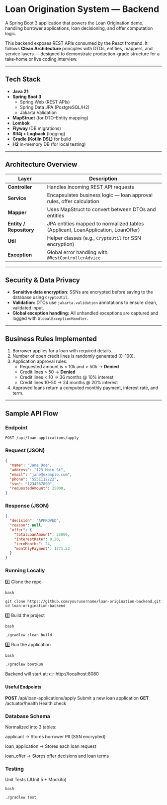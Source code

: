 # Loan Origination System — Backend

A Spring Boot 3 application that powers the Loan Origination demo, handling borrower applications, loan decisioning, and offer computation logic.

This backend exposes REST APIs consumed by the React frontend. It follows **Clean Architecture** principles with DTOs, entities, mappers, and service layers — designed to demonstrate production-grade structure for a take-home or live coding interview.

---

## Tech Stack

- **Java 21**
- **Spring Boot 3**
    - Spring Web (REST APIs)
    - Spring Data JPA (PostgreSQL/H2)
    - Jakarta Validation
- **MapStruct** (for DTO–Entity mapping)
- **Lombok**
- **Flyway** (DB migrations)
- **Slf4j + Logback** (logging)
- **Gradle (Kotlin DSL)** for build
- **H2** in-memory DB (for local testing)

---

## Architecture Overview

| Layer | Description |
|-------|--------------|
| **Controller** | Handles incoming REST API requests |
| **Service** | Encapsulates business logic — loan approval rules, offer calculation |
| **Mapper** | Uses MapStruct to convert between DTOs and entities |
| **Entity / Repository** | JPA entities mapped to normalized tables (Applicant, LoanApplication, LoanOffer) |
| **Util** | Helper classes (e.g., `CryptoUtil` for SSN encryption) |
| **Exception** | Global error handling with `@RestControllerAdvice` |

---

## Security & Data Privacy

- **Sensitive data encryption:** SSNs are encrypted before saving to the database using `CryptoUtil`.
- **Validation:** DTOs use `jakarta.validation` annotations to ensure clean, validated input.
- **Global exception handling:** All unhandled exceptions are captured and logged with `GlobalExceptionHandler`.

---

## Business Rules Implemented

1. Borrower applies for a loan with required details.
2. Number of open credit lines is randomly generated (0–100).
3. Application approval rules:
    - Requested amount is < 10k  and  > 50k → **Denied**
    - Credit lines > 50 → **Denied**
    - Credit lines < 10 → 36 months @ 10% interest
    - Credit lines 10–50 → 24 months @ 20% interest
4. Approved loans return a computed monthly payment, interest rate, and term.

---

## Sample API Flow

### Endpoint
`POST /api/loan-applications/apply`

### Request (JSON)
```json
{
  "name": "Jane Doe",
  "address": "123 Main St",
  "email": "jane@example.com",
  "phone": "5551112222",
  "ssn": "1234567890",
  "requestedAmount": 25000,
}
```

### Response (JSON)
```json
{
  "decision": "APPROVED",
  "reason": null,
  "offer": {
    "totalLoanAmount": 25000,
    "interestRate": 0.20,
    "termMonths": 24,
    "monthlyPayment": 1271.52
  }
}
```
### Running Locally
1️⃣ Clone the repo
```
bash

git clone https://github.com/yourusername/loan-origination-backend.git
cd loan-origination-backend
```
2️⃣ Build the project
```
bash

./gradlew clean build
```
3️⃣ Run the application
```
bash

./gradlew bootRun
```
Backend will start at:
👉 http://localhost:8080

#### Useful Endpoints

**POST**	/api/loan-applications/apply	Submit a new loan application
**GET**	/actuator/health	Health check

### Database Schema

Normalized into 3 tables:

applicant → Stores borrower PII (SSN encrypted)

loan_application → Stores each loan request

loan_offer → Stores offer decisions and loan terms

### Testing
Unit Tests (JUnit 5 + Mockito)
```
bash

./gradlew test
```
